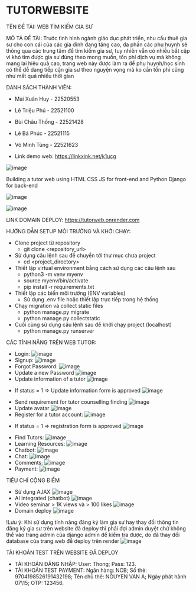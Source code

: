 # TUTORWEBSITE


TÊN ĐỀ TÀI: WEB TÌM KIẾM GIA SƯ


MÔ TẢ ĐỀ TÀI: Trước tình hình ngành giáo dục phát triển, nhu cầu thuê gia sư cho con cái của các gia đình đang tăng cao, đa phần các phụ huynh sẽ thông qua các trung tâm để tìm kiếm gia sư, tuy nhiên vẫn có nhiều bất cập vì khó tìm được gia sư đúng theo mong muốn, tốn phí dịch vụ mà không mang lại hiệu quả cao, trang web này được làm ra để phụ huynh/học sinh có thể dễ dang tiếp cận gia sư theo nguyện vọng mà ko cần tốn phí cũng như mất quá nhiều thời gian

DANH SÁCH THÀNH VIÊN:
- Mai Xuân Huy - 22520553
- Lê Triệu Phú - 22521100
- Bùi Châu Thống - 22521428
- Lê Bá Phúc - 22521115
- Võ Minh Tùng - 22521623

- Link demo web: https://linkxink.net/k1ucg


![image](https://github.com/wanghui070404/tutorWebSite/assets/163686506/24e2fc57-d7c9-43d5-9f27-dcc740fcad3f)

Building a tutor web using HTML CSS JS for front-end and Python Django for back-end


![image](https://github.com/wanghui070404/tutorWebSite/assets/131352489/226644ba-0190-491f-8d20-7c09124723cf)




![image](https://github.com/wanghui070404/tutorWebSite/assets/131352489/62b44254-f903-4846-94b8-65cf1b6dcc46)



LINK DOMAIN DEPLOY: https://tutorweb.onrender.com

HƯỚNG DẪN SETUP MÔI TRƯỜNG VÀ KHỞI CHẠY:
- Clone project từ repository
   + git clone <repository_url>
- Sử dụng câu lệnh sau để chuyển tới thư mục chưa project
   + cd <project_directory>
- Thiết lập virtual environment bằng cách sử dụng các câu lệnh sau
   + python3 -m venv myenv
   + source myenv/bin/activate
   + pip install -r requirements.txt
- Thiết lập các biến môi trường (ENV variables)
   + Sử dụng .env file hoặc thiết lập trực tiếp trong hệ thống
- Chạy migration và collect static files
   + python manage.py migrate
   + python manage.py collectstatic
- Cuối cùng sử dụng câu lệnh sau để khởi chạy project (localhost)
   + python manage.py runserver


CÁC TÍNH NĂNG TRÊN WEB TUTOR:
- Login:
![image](https://github.com/wanghui070404/tutorWebSite/assets/163686506/d5ab8955-2487-44cd-bb5d-7897365b06bb)
- Signup:
![image](https://github.com/wanghui070404/tutorWebSite/assets/163686506/165bbd9d-2af3-4eb1-8ed5-84eb4e8454e1)
- Forgot Password:
![image](https://github.com/wanghui070404/tutorWebSite/assets/163686506/5dff64fb-4dd1-4417-84d6-26f749881bc8)
- Update a new Password
![image](https://github.com/wanghui070404/tutorWebSite/assets/131352489/0f8b089e-086f-4727-ac88-8cfd005bf849)
- Update information of a tutor
![image](https://github.com/wanghui070404/tutorWebSite/assets/131352489/9bf71655-b3e1-41eb-8ba3-1440d965e0e0)
+ If status = 1 => Update information form is approved
![image](https://github.com/wanghui070404/tutorWebSite/assets/131352489/b1cb26bc-f0e8-455e-a235-60e93ae689b5)
- Send requirement for tutor counselling finding
![image](https://github.com/wanghui070404/tutorWebSite/assets/131352489/2e63ee02-0255-4567-86ef-c8ec0c64c36f)
- Update avatar
![image](https://github.com/wanghui070404/tutorWebSite/assets/131352489/2b50ec38-1275-45c3-814f-71c5b575bd26)
- Register for a tutor account:
![image](https://github.com/wanghui070404/tutorWebSite/assets/163686506/f5ffd89a-5b16-4449-9d11-0ced3c78be65)
+ If status = 1 => registration form is approved
![image](https://github.com/wanghui070404/tutorWebSite/assets/131352489/80bf62c9-6611-467d-b3f7-1f3cf59ea378)
- Find Tutors:
![image](https://github.com/wanghui070404/tutorWebSite/assets/163686506/1b473cb6-3c23-4a20-8f1e-4f8f15253ebe)
- Learning Resources:
![image](https://github.com/wanghui070404/tutorWebSite/assets/163686506/4e280cb5-bb08-413b-bbfc-8875b4b2db96)
- Chatbot:
![image](https://github.com/wanghui070404/tutorWebSite/assets/163686506/667e693c-e6ed-4b41-b7ce-c1620a6fac4f)
- Chat:
![image](https://github.com/wanghui070404/tutorWebSite/assets/163686506/a8fda333-1b3e-4118-a0d0-ffe99449819e)
- Comments:
![image](https://github.com/wanghui070404/tutorWebSite/assets/163686506/bbc1232d-aece-422c-98d2-ee86847f8809)
- Payment:
![image](https://github.com/wanghui070404/tutorWebSite/assets/163686506/d1c8eadd-80f2-4110-b391-747745912db6)


TIÊU CHÍ CỘNG ĐIỂM 
-	Sử dụng AJAX
![image](https://github.com/wanghui070404/tutorWebSite/assets/131352489/7b2cacb5-eb94-45e0-b19c-8613b36aefa2)
- AI integrated (chatbot)
![image](https://github.com/wanghui070404/tutorWebSite/assets/131352489/cb895145-c355-4960-bdba-bd5f40ce0805)
-	Video seminar > 1K views và > 100 likes
![image](https://github.com/wanghui070404/tutorWebSite/assets/131352489/42f3daf3-13ed-4d2c-8fb5-0d9bb915dd61)
-	Domain deploy
![image](https://github.com/wanghui070404/tutorWebSite/assets/131352489/4c97808b-7b5c-455d-8203-e21448fa0242)

!Lưu ý: Khi sử dụng tính năng đăng ký làm gia sư hay thay đổi thông tin đăng ký gia sư trên website đã deploy thì phải đợi admin duyệt chứ không thể vào trang admin của django admin để kiểm tra được, 
do đã thay đổi database của trang web để deploy trên render
![image](https://github.com/wanghui070404/tutorWebSite/assets/131352489/9d7652b7-e685-4f1d-a2c2-ecc91df71662)


TÀI KHOẢN TEST TRÊN WEBSITE ĐÃ DEPLOY
- TÀI KHOẢN ĐĂNG NHẬP: User: Thong; Pass: 123.
- TÀI KHOẢN TEST PAYMENT: Ngân hàng: NCB; Số thẻ: 9704198526191432198; Tên chủ thẻ: NGUYEN VAN A; Ngày phát hành 07\15; OTP: 123456.






  






